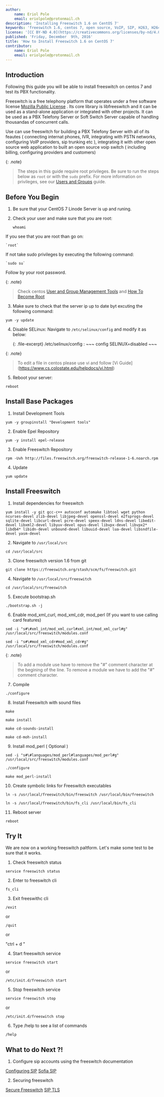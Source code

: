 ```yaml
---
author:
    name: Eriol Pole
    email: eriolpole@protonmail.ch
description: 'Installing Freeswitch 1.6 on CentOS 7'
keywords: 'freeswitch 1.6, centos 7, open source, VoIP, SIP, H263, H264, IVR, API, skypopen, H.323, SCCP'
license: '[CC BY-ND 4.0](https://creativecommons.org/licenses/by-nd/4.0)'
published: 'Friday, December  9th, 2016'
title: 'How to Install Freeswitch 1.6 on CentOS 7'
contributor:
    name: Eriol Pole
    email: eriolpole@protonmail.ch
---
```


## Introduction

Following this guide you will be able to install freeswitch on centos 7 and test its PBX functionality. 

Freeswitch is a free telephony platform that operates under a free software license [Mozilla Public License](https://www.mozilla.org/en-US/MPL/) . Its core library is libfreeswitch and it can be used as a stand-alone application or integrated with other projects. It can be used as a PBX Telefony Server or Soft Switch Server capable of handling thousandas of concurrent calls.

Use can use freeswitch for building a PBX Telefony Server with all of its feautes ( connecting internat phones, IVR, integrating with PSTN networks, configuring VoIP providers, sip trunking etc ), integrating it with other open source web application to built an open source voip switch ( including billing, configuring providers and customers)

{: .note}
>
> The steps in this guide require root privileges. Be sure to run the steps below as `root` or with the `sudo` prefix. For more information on privileges, see our [Users and Groups](/docs/tools-reference/linux-users-and-groups) guide. 

## Before You Begin

1. Be sure that your CentOS 7 Linode Server is up and runing.
2. Check your user and make sure that you are root:

    `whoami`

 If you see that you are root than go on:

    `root`
	
 If not take sudo privileges by executing the following command:

    `sudo su`
	
 Follow by your root password.

 {: .note}
 >
 > Check centos [User and Group Management Tools](https://www.centos.org/docs/5/html/Deployment_Guide-en-US/s1-users-tools.html) and  [How To Become Root](https://wiki.centos.org/TipsAndTricks/BecomingRoot)
	
3. Make sure to check that the server ip up to date byt excuting the following command: 

 `yum -y update`

4. Disable SELinux: Navigate to `/etc/selinux/config` and modify it as below:

    {: .file-excerpt}
    /etc/selinux/config
    :   ~~~ config
        SELINUX=disabled
        ~~~

 {: .note}
 >
 > To edit a file in centos please use vi and follow  [Vi Guide] (https://www.cs.colostate.edu/helpdocs/vi.html)

5. Reboot your server:

 `reboot`


## Install Base Packages

1. Install Development Tools

 `yum -y groupinstall "Development tools"`

2. Enable Epel Repository

 `yum -y install epel-release`

3. Enable Freeswitch Repository

 `rpm -Uvh http://files.freeswitch.org/freeswitch-release-1-6.noarch.rpm`

4. Update

 `yum update`

## Install Freeswitch

1. Install dependencies for freeswitch

 `yum install -y git gcc-c++ autoconf automake libtool wget python ncurses-devel zlib-devel libjpeg-devel openssl-devel e2fsprogs-devel sqlite-devel libcurl-devel pcre-devel speex-devel ldns-devel libedit-devel libxml2-devel libyuv-devel opus-devel libvpx-devel libvpx2* libdb4* libidn-devel unbound-devel libuuid-devel lua-devel libsndfile-devel yasm-devel`

2. Navigate to `/usr/local/src`

 `cd /usr/local/src`

3. Clone freeswitch version 1.6 from git 

 `git clone https://freeswitch.org/stash/scm/fs/freeswitch.git`

4. Navigate to `/usr/local/src/freeswitch`

 `cd /usr/local/src/freeswitch`

5. Execute bootstrap.sh

 `./bootstrap.sh -j`

6. Enable mod_xml_curl, mod_xml_cdr, mod_perl (If you want to use calling card features)

 `sed -i "s#\#xml_int/mod_xml_curl#xml_int/mod_xml_curl#g" /usr/local/src/freeswitch/modules.conf`
 
 `sed -i "s#\#mod_xml_cdr#mod_xml_cdr#g" /usr/local/src/freeswitch/modules.conf`

 {: .note}
 >
 > To add a module use have to remove the "#" comment character at the begining of the line. To remove a module we have to add the "#"    comment character. 

7. Compile

 `./configure`

8. Install Freeswitch with sound files

 `make`
 
 `make install`
 
 `make cd-sounds-install`
 
 `make cd-moh-install`

9. Install mod_perl ( Optional )

 `sed -i "s#\#languages/mod_perl#languages/mod_perl#g" /usr/local/src/freeswitch/modules.conf`
 
 `./configure`
 
 `make mod_perl-install`

10. Create symbolic links for Freeswitch executables

 `ln -s /usr/local/freeswitch/bin/freeswitch /usr/local/bin/freeswitch`
 
 `ln -s /usr/local/freeswitch/bin/fs_cli /usr/local/bin/fs_cli`

11. Reboot server 

 `reboot`

## Try It

We are now on a working freeswitch paltform. Let's make some test to be sure that it works.

1. Check freeswitch status

 `service freeswitch status`

2. Enter to freeswitch cli

 `fs_cli`

3. Exit freeswithc cli

 `/exit` 

 or 

 `/quit` 

 or 

 "ctrl + d "

4. Start freeswitch service

 `service freeswitch start`

 or 
 
 `/etc/init.d/freeswitch start`

5. Stop freeswitch service

 `service freeswitch stop`

 or 

 `/etc/init.d/freeswitch stop`

6. Type /help <enter> to see a list of commands

 `/help`

## What to do Next ?!

 1. Configure sip accounts using the freeswitch documentation

 [Configuring SIP](https://wiki.freeswitch.org/wiki/Configuring_SIP)
 [Sofia SIP](http://wiki.freeswitch.org/wiki/Sofia-SIP)


 2. Securing freeswitch

 [Secure Freeswitch](https://freeswitch.org/confluence/display/FREESWITCH/Security)
 [SIP TLS](https://wiki.freeswitch.org/wiki/SIP_TLS)
